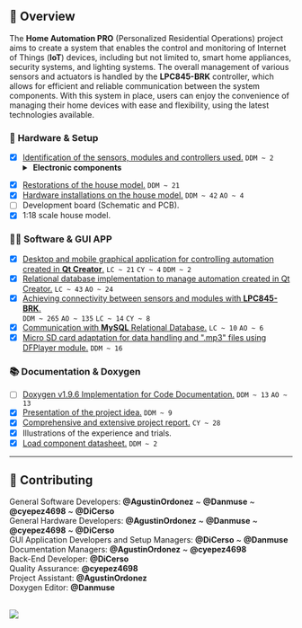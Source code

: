<!-- Official repository: https://github.com/Danmuse/Home-automation-PRO -->

## 📕️ __Overview__

The **Home Automation PRO** (Personalized Residential Operations) project aims to create a system that enables the control and monitoring of Internet of Things (**IoT**) devices, including but not limited to, smart home appliances, security systems, and lighting systems. The overall management of various sensors and actuators is handled by the **LPC845-BRK** controller, which allows for efficient and reliable communication between the system components. With this system in place, users can enjoy the convenience of managing their home devices with ease and flexibility, using the latest technologies available.

### 🔌️ __Hardware & Setup__

- [x] [Identification of the sensors, modules and controllers used.](https://github.com/Danmuse/Home-automation/issues/3) `DDM ~ 2`
  <details>
  <summary><strong><span>&#160;</span>Electronic components</strong></summary>
  <ul>
  <span>&#10038;</span> LPC845-BRK.<br>
  <span>&#10038;</span> Display LCD2004A with HD44780U controller.<br>
  <span>&#10038;</span> Control of RGB LEDs with NEC protocol.<br>
  <span>&#10038;</span> LDR (Light-Dependent Resistor) sensor.<br>
  <span>&#10038;</span> Servo MG90S controlled by PWM.<br>
  <span>&#10038;</span> EEPROM Memory FM24C16U 16KB.<br>
  <span>&#10038;</span> RTC module DS3231SN.<br>
  <span>&#10038;</span> RFID RC-522 reader.<br>
  <span>&#10038;</span> DFPlayer module.<br>
  </ul>
</details>

- [x] [Restorations of the house model.](https://github.com/Danmuse/Home-automation/issues/1) `DDM ~ 21`
- [x] [Hardware installations on the house model.](https://github.com/Danmuse/Home-automation-PRO/issues/28) `DDM ~ 42` `AO ~ 4`
- [ ] Development board (Schematic and PCB).
- [x] 1:18 scale house model.

### 👨‍💻️ __Software & GUI APP__

- [x] [Desktop and mobile graphical application for controlling automation created in **Qt Creator**.](https://github.com/Danmuse/Home-automation-PRO/issues/12) `LC ~ 21` `CY ~ 4` `DDM ~ 2`
- [x] [Relational database implementation to manage automation created in Qt Creator.](https://github.com/Danmuse/Home-automation-PRO/issues/13) `LC ~ 43` `AO ~ 24`
- [x] [Achieving connectivity between sensors and modules with **LPC845-BRK**.](https://github.com/Danmuse/Home-automation/issues/6) <br>
`DDM ~ 265` `AO ~ 135` `LC ~ 14` `CY ~ 8`
- [x] [Communication with **MySQL** Relational Database.](https://github.com/Danmuse/Home-automation/issues/7) `LC ~ 10` `AO ~ 6`
- [x] [Micro SD card adaptation for data handling and ".mp3" files using DFPlayer module.](https://github.com/Danmuse/Home-automation-PRO/issues/27) `DDM ~ 16`

### 📚️ __Documentation & Doxygen__

- [ ] [Doxygen v1.9.6 Implementation for Code Documentation.](https://github.com/Danmuse/Home-automation/issues/2) `DDM ~ 13` `AO ~ 13`
- [x] [Presentation of the project idea.](https://github.com/Danmuse/Home-automation/issues/4) `DDM ~ 9`
- [x] [Comprehensive and extensive project report.](https://github.com/Danmuse/Home-automation/issues/8) `CY ~ 28`
- [x] Illustrations of the experience and trials.
- [x] [Load component datasheet.](https://github.com/Danmuse/Home-automation/issues/5) `DDM ~ 2`

---

## 🌟️ __Contributing__

General Software Developers: __@AgustinOrdonez__ ~ __@Danmuse__ ~ __@cyepez4698__ ~ __@DiCerso__  
General Hardware Developers: __@AgustinOrdonez__ ~ __@Danmuse__ ~ __@cyepez4698__ ~ __@DiCerso__  
GUI Application Developers and Setup Managers: __@DiCerso__ ~ __@Danmuse__  
Documentation Managers: __@AgustinOrdonez__ ~ __@cyepez4698__  
Back-End Developer: __@DiCerso__  
Quality Assurance: __@cyepez4698__  
Project Assistant: __@AgustinOrdonez__  
Doxygen Editor: __@Danmuse__  

<br>

<a href="https://github.com/Danmuse/Home-automation/graphs/contributors">
  <img src="https://contrib.rocks/image?repo=Danmuse/Home-automation&max=4" />
</a>
